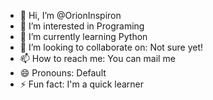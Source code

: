 - 👋 Hi, I’m @OrionInspiron
- 👀 I’m interested in Programing 
- 🌱 I’m currently learning Python 
- 💞️ I’m looking to collaborate on: Not sure yet!
- 📫 How to reach me: You can mail me 
- 😄 Pronouns: Default
- ⚡ Fun fact: I'm a quick learner 

<!---
OrionInspiron/OrionInspiron is a ✨ special ✨ repository because its `README.md` (this file) appears on your GitHub profile.
You can click the Preview link to take a look at your changes.
--->

